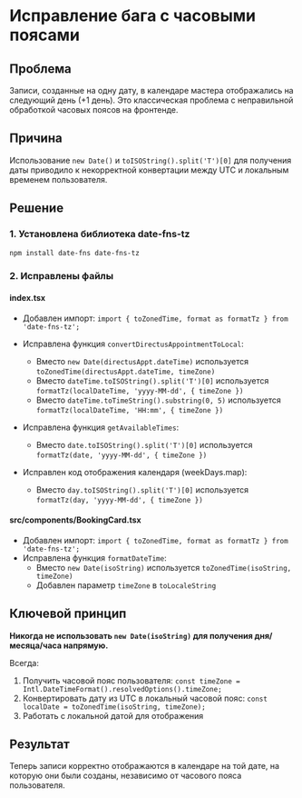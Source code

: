 # Исправление бага с часовыми поясами

## Проблема
Записи, созданные на одну дату, в календаре мастера отображались на следующий день (+1 день). Это классическая проблема с неправильной обработкой часовых поясов на фронтенде.

## Причина
Использование `new Date()` и `toISOString().split('T')[0]` для получения даты приводило к некорректной конвертации между UTC и локальным временем пользователя.

## Решение

### 1. Установлена библиотека date-fns-tz
```bash
npm install date-fns date-fns-tz
```

### 2. Исправлены файлы

#### index.tsx
- Добавлен импорт: `import { toZonedTime, format as formatTz } from 'date-fns-tz';`
- Исправлена функция `convertDirectusAppointmentToLocal`:
  - Вместо `new Date(directusAppt.dateTime)` используется `toZonedTime(directusAppt.dateTime, timeZone)`
  - Вместо `dateTime.toISOString().split('T')[0]` используется `formatTz(localDateTime, 'yyyy-MM-dd', { timeZone })`
  - Вместо `dateTime.toTimeString().substring(0, 5)` используется `formatTz(localDateTime, 'HH:mm', { timeZone })`

- Исправлена функция `getAvailableTimes`:
  - Вместо `date.toISOString().split('T')[0]` используется `formatTz(date, 'yyyy-MM-dd', { timeZone })`

- Исправлен код отображения календаря (weekDays.map):
  - Вместо `day.toISOString().split('T')[0]` используется `formatTz(day, 'yyyy-MM-dd', { timeZone })`

#### src/components/BookingCard.tsx
- Добавлен импорт: `import { toZonedTime, format as formatTz } from 'date-fns-tz';`
- Исправлена функция `formatDateTime`:
  - Вместо `new Date(isoString)` используется `toZonedTime(isoString, timeZone)`
  - Добавлен параметр `timeZone` в `toLocaleString`

## Ключевой принцип
**Никогда не использовать `new Date(isoString)` для получения дня/месяца/часа напрямую.**

Всегда:
1. Получить часовой пояс пользователя: `const timeZone = Intl.DateTimeFormat().resolvedOptions().timeZone;`
2. Конвертировать дату из UTC в локальный часовой пояс: `const localDate = toZonedTime(isoString, timeZone);`
3. Работать с локальной датой для отображения

## Результат
Теперь записи корректно отображаются в календаре на той дате, на которую они были созданы, независимо от часового пояса пользователя.
